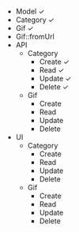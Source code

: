 * Model ✓
* Category ✓
* Gif ✓
* Gif::fromUrl
* API
  * Category
    * Create ✓
    * Read ✓
    * Update ✓
    * Delete ✓
  * Gif
    * Create
    * Read
    * Update
    * Delete
* UI
  * Category
    * Create
    * Read
    * Update
    * Delete
  * Gif
    * Create
    * Read
    * Update
    * Delete
